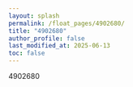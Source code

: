 ```yaml
---
layout: splash
permalink: /float_pages/4902680/
title: "4902680"
author_profile: false
last_modified_at: 2025-06-13
toc: false
---
```

 
4902680
